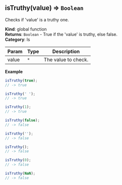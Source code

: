 <a name="isTruthy"></a>

## isTruthy(value) ⇒ <code>Boolean</code>
Checks if 'value' is a truthy one.

**Kind**: global function  
**Returns**: <code>Boolean</code> - True if the 'value' is truthy, else false.  
**Category**: Is  

| Param | Type | Description |
| --- | --- | --- |
| value | <code>\*</code> | The value to check. |

**Example**  
```js
isTruthy(true);
// -> true

isTruthy(' ');
// -> true

isTruthy(1);
// -> true

isTruthy(false);
// -> false

isTruthy('');
// -> false

isTruthy();
// -> false

isTruthy(0);
// -> false

isTruthy(NaN);
// -> false
```
